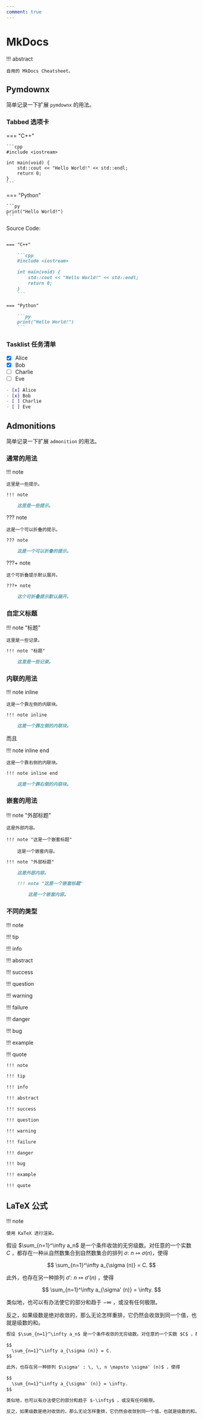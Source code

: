 ```yaml
---
comment: true
---
```


# MkDocs

!!! abstract

    自用的 MkDocs Cheatsheet。

## Pymdownx

简单记录一下扩展 `pymdownx` 的用法。

### Tabbed 选项卡

=== "C++"

    ```cpp
    #include <iostream>

    int main(void) {
        std::cout << "Hello World!" << std::endl;
        return 0;
    }
    ```

=== "Python"

    ```py
    print("Hello World!")
    ```

Source Code:

````md

=== "C++"

    ```cpp
    #include <iostream>

    int main(void) {
        std::cout << "Hello World!" << std::endl;
        return 0;
    }
    ```

=== "Python"

    ```py
    print("Hello World!")
    ```

````

### Tasklist 任务清单

- [x] Alice
- [x] Bob
- [ ] Charlie
- [ ] Eve

```md
- [x] Alice
- [x] Bob
- [ ] Charlie
- [ ] Eve
```

## Admonitions

简单记录一下扩展 `admonition` 的用法。

### 通常的用法

!!! note

    这里是一些提示。

```md
!!! note

    这里是一些提示。
```

??? note

    这是一个可以折叠的提示。

```md
??? note

    这是一个可以折叠的提示。
```

???+ note

    这个可折叠提示默认展开。

```md
???+ note

    这个可折叠提示默认展开。
```

### 自定义标题

!!! note "标题"

    这里是一些记录。

```md
!!! note "标题"

    这里是一些记录。
```

### 内联的用法

!!! note inline

    这是一个靠左侧的内联块。

```md
!!! note inline

    这是一个靠左侧的内联块。
```

而且

!!! note inline end

    这是一个靠右侧的内联块。

```md
!!! note inline end

    这是一个靠右侧的内联块。
```

### 嵌套的用法

!!! note "外部标题"

    这是外部内容。

    !!! note "这是一个嵌套标题"

        这是一个嵌套内容。

```md
!!! note "外部标题"

    这是外部内容。

    !!! note "这是一个嵌套标题"

        这是一个嵌套内容。
```

### 不同的类型

!!! note

!!! tip

!!! info

!!! abstract

!!! success

!!! question

!!! warning

!!! failure

!!! danger

!!! bug

!!! example

!!! quote

```md
!!! note

!!! tip

!!! info

!!! abstract

!!! success

!!! question

!!! warning

!!! failure

!!! danger

!!! bug

!!! example

!!! quote
```

## LaTeX 公式

!!! note

    使用 KaTeX 进行渲染。

假设 $\sum_{n=1}^\infty a_n$ 是一个条件收敛的无穷级数。对任意的一个实数 $C$ ，都存在一种从自然数集合到自然数集合的排列 $\sigma : \, \, n \mapsto \sigma (n)$，使得

$$
  \sum_{n=1}^\infty a_{\sigma (n)} = C.
$$

此外，也存在另一种排列 $\sigma' : \, \, n \mapsto \sigma' (n)$ ，使得

$$
  \sum_{n=1}^\infty a_{\sigma' (n)} = \infty.
$$

类似地，也可以有办法使它的部分和趋于 $-\infty$ ，或没有任何极限。

反之，如果级数是绝对收敛的，那么无论怎样重排，它仍然会收敛到同一个值，也就是级数的和。

```md
假设 $\sum_{n=1}^\infty a_n$ 是一个条件收敛的无穷级数。对任意的一个实数 $C$ ，都存在一种从自然数集合到自然数集合的排列 $\sigma : \, \, n \mapsto \sigma (n)$，使得

$$
  \sum_{n=1}^\infty a_{\sigma (n)} = C.
$$

此外，也存在另一种排列 $\sigma' : \, \, n \mapsto \sigma' (n)$ ，使得

$$
  \sum_{n=1}^\infty a_{\sigma' (n)} = \infty.
$$

类似地，也可以有办法使它的部分和趋于 $-\infty$ ，或没有任何极限。

反之，如果级数是绝对收敛的，那么无论怎样重排，它仍然会收敛到同一个值，也就是级数的和。
```
